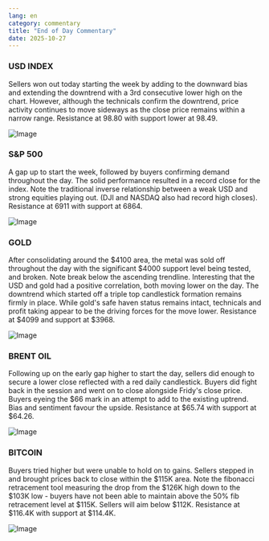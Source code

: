 ```yaml
---
lang: en
category: commentary
title: "End of Day Commentary"
date: 2025-10-27
---
```


### USD INDEX

Sellers won out today starting the week by adding to the downward bias and extending the downtrend with a 3rd consecutive lower high on the chart. However, although the technicals confirm the downtrend, price activity continues to move sideways as the close price remains within a narrow range. Resistance at 98.80 with support lower at 98.49.

![Image](https://markleighedu.github.io/img/Oct-2025/27-Oct-2025/usdindex.jpg)

### S&P 500

A gap up to start the week, followed by buyers confirming demand throughout the day. The solid performance resulted in a record close for the index. Note the traditional inverse relationship between a weak USD and strong equities playing out. (DJI and NASDAQ also had record high closes). Resistance at 6911 with support at 6864. 

![Image](https://markleighedu.github.io/img/Oct-2025/27-Oct-2025/sp500.jpg)

### GOLD

After consolidating around the $4100 area, the metal was sold off throughout the day with the significant $4000 support level being tested, and broken. Note break below the ascending trendline. Interesting that the USD and gold had a positive correlation, both moving lower on the day. The downtrend which started off a triple top candlestick formation remains firmly in place. While gold's safe haven status remains intact, technicals and profit taking appear to be the driving forces for the move lower. Resistance at $4099 and support at $3968. 

![Image](https://markleighedu.github.io/img/Oct-2025/27-Oct-2025/gold.jpg)

### BRENT OIL

Following up on the early gap higher to start the day, sellers did enough to secure a lower close reflected with a red daily candlestick. Buyers did fight back in the session and went on to close alongside Fridy's close price. Buyers eyeing the $66 mark in an attempt to add to the existing uptrend. Bias and sentiment favour the upside. Resistance at $65.74 with support at $64.26. 

![Image](https://markleighedu.github.io/img/Oct-2025/27-Oct-2025/brentoil.jpg)

### BITCOIN

Buyers tried higher but were unable to hold on to gains. Sellers stepped in and brought prices back to close within the $115K area. Note the fibonacci retracement tool measuring the drop from the $126K high down to the $103K low - buyers have not been able to maintain above the 50% fib retracement level at $115K. Sellers will aim below $112K. Resistance at $116.4K with support at $114.4K.

![Image](https://markleighedu.github.io/img/Oct-2025/27-Oct-2025/bitcoin.jpg)

